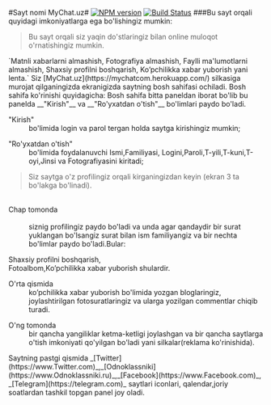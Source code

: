 #Sayt nomi MyChat.uz#
[![NPM version](http://s3.daryo.uz/wp-content/uploads/2014/01/soccer1.jpg)](http://s3.daryo.uz/wp-content/uploads/2014/01/soccer1)
 [![Build Status](https://travis-ci.org/assemble/assemble.png)](https://travis-ci.org/assemble/assemble)
###Bu sayt orqali quyidagi imkoniyatlarga ega bo'lishingiz mumkin:
<blockquote>
  <p>Bu sayt orqali siz yaqin do'stlaringiz bilan online muloqot
     o'rnatishingiz mumkin.</p>
</blockquote>
`Matnli xabarlarni almashish,
Fotografiya almashish,
Faylli ma'lumotlarni almashish,
Shaxsiy profilni boshqarish,
Ko’pchilikka xabar yuborish yani lenta.`
Siz [MyChat.uz](https://mychatcom.herokuapp.com/) silkasiga murojat qilganingizda
ekranigizda saytning bosh sahifasi ochiladi.
Bosh sahifa ko'rinishi quyidagicha:
Bosh sahifa bitta paneldan iborat bo'lib bu panelda __"Kirish"__ va
 __"Ro'yxatdan o'tish"__ bo'limlari paydo bo'ladi.
<dl><dt>"Kirish"</dt> <dd>bo'limida login va parol tergan holda saytga kirishingiz mumkin;</dd></dl>
<dl><dt>"Ro'yxatdan o'tish"</dt> <dd>bo'limida  foydalanuvchi Ismi,Familiyasi,
  Logini,Paroli,T-yili,T-kuni,T-oyi,Jinsi va
   Fotografiyasini kiritadi;</dd></dl>
<blockquote>
  <p>Siz saytga o'z profilingiz orqali kirganingizdan keyin (ekran 3 ta bo'lakga bo'linadi).</p>
</blockquote>

 <dl>   <dt>Chap tomonda</dt>   <dd>     siznig
profilingiz paydo bo'ladi va unda agar qandaydir bir surat yuklangan bo'lsangiz
 surat bilan ism familiyangiz va bir nechta bo'limlar paydo bo'ladi.Bular:</dd></dl>
<dt>Shaxsiy profilni boshqarish,</dt>
<dt>Fotoalbom,Ko’pchilikka xabar yuborish shulardir.</dt>
<dl><dt>O'rta qismida</dt> <dd>ko’pchilikka xabar yuborish bo'limida yozgan bloglaringiz, joylashtirilgan
fotosuratlaringiz va ularga yozilgan commentlar chiqib turadi.</dd></dl>
<dl><dt>O'ng tomonda</dt><dd> bir qancha yangiliklar ketma-ketligi joylashgan va bir qancha saytlarga
 o'tish imkoniyati qo'yilgan bo'ladi yani silkalar(reklama ko'rinishida).</dd></dl>
Saytning pastgi qismida _[Twitter](https://www.Twitter.com)_,_[Odnoklassniki]
(https://www.Odnoklassniki.ru)_,_[Facebook](https://www.Facebook.com)_,
_[Telegram](https://telegram.com)_ saytlari iconlari,
qalendar,joriy soatlardan tashkil topgan panel joy oladi.





